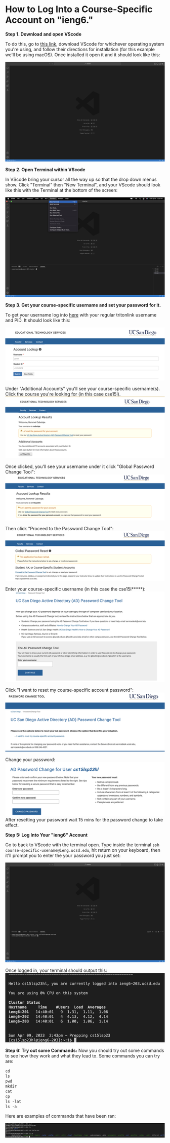 # How to Log Into a Course-Specific Account on "**ieng6**."

**Step 1. Download and open VScode**


To do this, go to [this link](https://code.visualstudio.com/), download VScode for whichever operating system you're using, and follow their directions for installation (for this example we'll be using macOS). Once installed it open it and it should look like this:

![](vscode.png)

**Step 2. Open Terminal within VScode**

In VScode bring your cursor all the way up so that the drop down menus show. Click "Terminal" then "New Terminal",  and your VScode should look like this with the Terminal at the bottom of the screen:

![Image](terminal.png)

**Step 3. Get your course-specific username and set your password for it.**

To get your username log into [here](https://sdacs.ucsd.edu/~icc/index.php) with your regular tritonlink username and PID. It should look like this:

![Image](sdcas.png)

Under "Additional Accounts" you'll see your course-specific username(s). Click the course you're looking for (in this case cse15l).
![Image](1.png)

Once clicked, you'll see your username under it click "Global Password Change Tool":
![Image](2.png)

Then click "Proceed to the Password Change Tool":
![Image](3.png)

Enter your course-specific username (in this case the cse15l*****):
![Image](4.png)


Click "I want to reset my course-specific account password":
![Image](5.png)

Change your password:
![Image](6.png)
After resetting your password wait 15 mins for the password change to take effect.


**Step 5: Log Into Your "ieng6" Account**

Go to back to VScode with the terminal open. Type inside the terminal `ssh course-specific-usename@ieng.ucsd.edu`, hit return on your keyboard, then it'll prompt you to enter the your password you just set:

![Image](7.png)

Once logged in, your terminal should output this:
![Image](8.png)

**Step 6: Try out some Commands:**
Now you should try out some commands to see how they work and what they lead to. 
Some commands you can try are:

```
cd
ls
pwd
mkdir
cat
cp
ls -lat
ls -a
```

Here are examples of commands that have been ran:

![Image](9.png)
